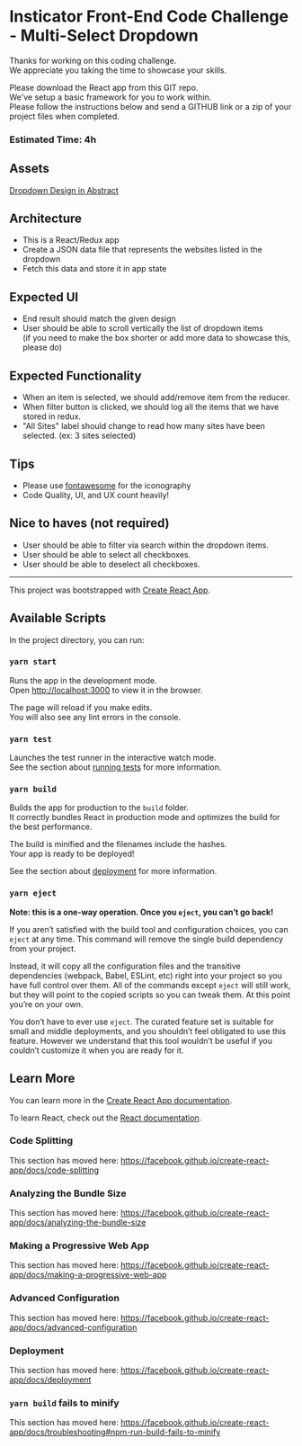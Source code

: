 # Insticator Front-End Code Challenge - Multi-Select Dropdown

Thanks for working on this coding challenge.<br /> 
We appreciate you taking the time to showcase your skills.

Please download the React app from this GIT repo.<br />
We've setup a basic framework for you to work within.<br />
Please follow the instructions below and send a GITHUB link or a zip of your project files when completed.

### Estimated Time: 4h


## Assets

[Dropdown Design in Abstract](https://share.goabstract.com/81867b88-8702-4cf1-af95-956b2fc66234)

## Architecture

- This is a React/Redux app
- Create a JSON data file that represents the websites listed in the dropdown
- Fetch this data and store it in app state

## Expected UI

- End result should match the given design
- User should be able to scroll vertically the list of dropdown items<br />(if you need to make the box shorter or add more data to showcase this, please do)

## Expected Functionality

- When an item is selected, we should add/remove item from the reducer.
- When filter button is clicked, we should log all the items that we have stored in redux.
- "All Sites" label should change to read how many sites have been selected. (ex: 3 sites selected)

## Tips

- Please use [fontawesome](https://fontawesome.com/icons?d=gallery&m=free) for the iconography
- Code Quality, UI, and UX count heavily!

## Nice to haves (not required)

- User should be able to filter via search within the dropdown items.
- User should be able to select all checkboxes.
- User should be able to deselect all checkboxes.
---



This project was bootstrapped with [Create React App](https://github.com/facebook/create-react-app).

## Available Scripts

In the project directory, you can run:

### `yarn start`

Runs the app in the development mode.<br />
Open [http://localhost:3000](http://localhost:3000) to view it in the browser.

The page will reload if you make edits.<br />
You will also see any lint errors in the console.

### `yarn test`

Launches the test runner in the interactive watch mode.<br />
See the section about [running tests](https://facebook.github.io/create-react-app/docs/running-tests) for more information.

### `yarn build`

Builds the app for production to the `build` folder.<br />
It correctly bundles React in production mode and optimizes the build for the best performance.

The build is minified and the filenames include the hashes.<br />
Your app is ready to be deployed!

See the section about [deployment](https://facebook.github.io/create-react-app/docs/deployment) for more information.

### `yarn eject`

**Note: this is a one-way operation. Once you `eject`, you can’t go back!**

If you aren’t satisfied with the build tool and configuration choices, you can `eject` at any time. This command will remove the single build dependency from your project.

Instead, it will copy all the configuration files and the transitive dependencies (webpack, Babel, ESLint, etc) right into your project so you have full control over them. All of the commands except `eject` will still work, but they will point to the copied scripts so you can tweak them. At this point you’re on your own.

You don’t have to ever use `eject`. The curated feature set is suitable for small and middle deployments, and you shouldn’t feel obligated to use this feature. However we understand that this tool wouldn’t be useful if you couldn’t customize it when you are ready for it.

## Learn More

You can learn more in the [Create React App documentation](https://facebook.github.io/create-react-app/docs/getting-started).

To learn React, check out the [React documentation](https://reactjs.org/).

### Code Splitting

This section has moved here: https://facebook.github.io/create-react-app/docs/code-splitting

### Analyzing the Bundle Size

This section has moved here: https://facebook.github.io/create-react-app/docs/analyzing-the-bundle-size

### Making a Progressive Web App

This section has moved here: https://facebook.github.io/create-react-app/docs/making-a-progressive-web-app

### Advanced Configuration

This section has moved here: https://facebook.github.io/create-react-app/docs/advanced-configuration

### Deployment

This section has moved here: https://facebook.github.io/create-react-app/docs/deployment

### `yarn build` fails to minify

This section has moved here: https://facebook.github.io/create-react-app/docs/troubleshooting#npm-run-build-fails-to-minify
